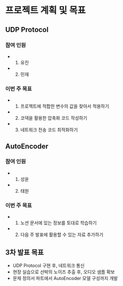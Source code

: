 # 프로젝트 계획 및 목표

## UDP Protocol

### 참여 인원

- 1. 유진
- 2. 민재

### 이번 주 목표

- 1. 프로젝트에 적합한 변수의 값을 찾아서 적용하기
- 2. 코덱을 활용한 압축화 코드 작성하기
- 3. 네트워크 전송 코드 최적화하기

## AutoEncoder

### 참여 인원

- 1. 성윤
- 2. 태원

### 이번 주 목표

- 1. 노션 문서에 있는 정보를 토대로 학습하기
- 2. 다음 주 발표에 활용할 수 있는 자료 추가하기

## 3차 발표 목표

- UDP Protocol 구현 후, 네트워크 통신
- 현장 실습으로 선박의 노이즈 추출 후, 오디오 샘플 확보
- 문제 정의서 파트에서 AutoEncoder 모델 구성까지 개발
